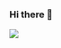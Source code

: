 ### Hi there 👋

![](https://img.shields.io/badge/<>-Swift-informational?style=flat&logo=<#FA7343>&logoColor=white&color=FA7343)

<!--
**JuanColilla/JuanColilla** is a ✨ _special_ ✨ repository because its `README.md` (this file) appears on your GitHub profile.


Here are some ideas to get you started:

- 🔭 I’m currently working on ...
- 🌱 I’m currently learning ...
- 👯 I’m looking to collaborate on ...
- 🤔 I’m looking for help with ...
- 💬 Ask me about ...
- 📫 How to reach me: ...
- 😄 Pronouns: ...
- ⚡ Fun fact: ...
-->
